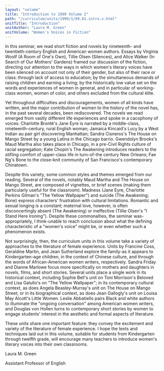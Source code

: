 ```yaml
---
layout: "volume"
title: "Introduction to 1999 Volume I"
path: "/curriculum/units/1999/1/99.01.intro.x.html"
unitTitle: "Introduction"
unitAuthor: "Laura M. Green"
unitVolume: "Women's Voices in Fiction"
---
```

<body>
<p>
  In this seminar, we read short fiction and novels by nineteenth- and twentieth-century English and American women authors. Essays by Virginia Woolf (A Room of One's Own), Tillie Olsen (Silences), and Alice Walker (In Search of Our Mothers' Gardens) framed our discussion of the fiction, directing our attention to the ways in which women's literary voices have been silenced on account not only of their gender, but also of their race or class: through lack of access to education; by the simultaneous demands of raising children and earning a living; by the historically low value set on the words and experiences of women in general, and in particular of working-class women, women of color, and others excluded from the cultural élite.
 </p>
 <p>
  Yet throughout difficulties and discouragements, women of all kinds have written, and the major contribution of women to the history of the novel has, in the past several decades, been rediscovered.  The novels we read emerged from vastly different life experiences and spoke in a cacophony of voices: Charlotte Brontë's Jane Eyre is narrated by a middle-class, nineteenth-century, rural English woman; Jamaica Kincaid's Lucy by a West Indian au pair girl discovering Manhattan; Sandra Cisneros's The House on Mango Street by a young Latina in the Chicago barrio.  Gwendolyn Brooks's Maud Martha  also takes place in Chicago, in a pre-Civil Rights culture of racial segregation; Kate Chopin's The Awakening  introduces readers to the stifling comfort of upper-class life in turn-of-the century New Orleans; Fae Ng's Bone  to the close-knit community of San Francisco's contemporary Chinatown.
 </p>
<p>
  Despite this variety, some common styles and themes emerged from our reading.  Several of the novels, notably Maud Martha and The House on Mango Street, are composed of vignettes, or brief scenes (making them particularly useful for the classroom).  Madness (Jane Eyre, Charlotte Perkins Gilman's "The Yellow Wallpaper") and suicide (The Awakening; Bone) express characters' frustration with cultural limitations.  Romantic and sexual longing is a constant; maternal love, however, is often disconcertingly absent (The Awakening) or ineffective (Tillie Olsen's "I Stand Here Ironing").  Despite these commonalties, the seminar was-appropriately, I think-unable to reach conclusion about what the defining characteristic of a "women's voice" might be, or even whether such a phenomenon exists.
 </p>
<p>
  Not surprisingly, then, the curriculum units in this volume take a variety of approaches to the literature of female experience.  Units by Francine Coss, Geraldine Martin, and Jean Sutherland explore the family-as it appears to Kindergarten-age children, in the context of Chinese culture, and through the words of African-American women writers, respectively.  Sandra Friday and Dianne Marlowe focus more specifically on mothers and daughters in novels, films, and short stories.  Several units place a single work in its historical context, including Sophie Bell's unit on Toni Morrison's Beloved and Lisa Galullo's on "The Yellow Wallpaper"; in its contemporary cultural context, as does Angela Beasley-Murray's unit on The House on Mango Street; or in its biographical context, as does Jean Gallogly's unit on Louisa May Alcott's Little Women.  Leslie Abbatiello pairs Black and white authors to illuminate the "ongoing conversation" among American women writers, and Douglas von Hollen turns to contemporary short stories by women to engage students' interest in the aesthetic and formal aspects of literature.
 </p>
<p>
  These units share one important feature: they convey the excitement and variety of the literature of female experience.  I hope the texts and techniques laid out in this volume, suitable for students from Kindergarten through twelfth grade, will encourage many teachers to introduce women's literary voices into their own classrooms.
 </p>
 <p>
  Laura M. Green
 </p>
 <p>
  Assistant Professor of English
 </p>

</body>